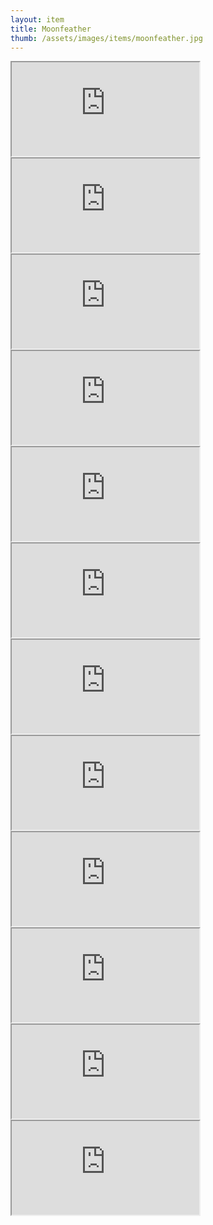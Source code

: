 ```yaml
---
layout: item
title: Moonfeather
thumb: /assets/images/items/moonfeather.jpg
---
```

<iframe onload="" src="http://magic-items.herokuapp.com/item/embed/1"></iframe>
<iframe onload="" src="http://magic-items.herokuapp.com/item/embed/57"></iframe>
<iframe onload="" src="http://magic-items.herokuapp.com/item/embed/77"></iframe>

<iframe onload="" src="http://magic-items.herokuapp.com/item/embed/4"></iframe>
<iframe onload="" src="http://magic-items.herokuapp.com/item/embed/7"></iframe>
<iframe onload="" src="http://magic-items.herokuapp.com/item/embed/8"></iframe>
<iframe onload="" src="http://magic-items.herokuapp.com/item/embed/40"></iframe>
<iframe onload="" src="http://magic-items.herokuapp.com/item/embed/76"></iframe>
<iframe onload="" src="http://magic-items.herokuapp.com/item/embed/74"></iframe>
<iframe onload="" src="http://magic-items.herokuapp.com/item/embed/126"></iframe>
<iframe onload="" src="http://magic-items.herokuapp.com/item/embed/127"></iframe>
<iframe onload="" src="http://magic-items.herokuapp.com/item/embed/130"></iframe>
